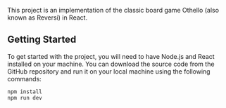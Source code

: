 This project is an implementation of the classic board game Othello (also known as Reversi) in React.

## Getting Started

To get started with the project, you will need to have Node.js and React installed on your machine.
You can download the source code from the GitHub repository and run it on your local machine using the following commands:

```
npm install
npm run dev

```
